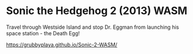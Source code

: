 # Sonic the Hedgehog 2 (2013) WASM

Travel through Westside Island and stop Dr. Eggman from launching his space station - the Death Egg!

https://grubbyplaya.github.io/Sonic-2-WASM/
